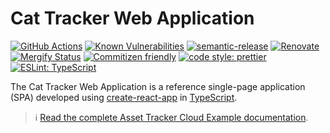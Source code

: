# Cat Tracker Web Application

[![GitHub Actions](https://github.com/NordicSemiconductor/asset-tracker-cloud-app-js/workflows/Test%20and%20Release/badge.svg)](https://github.com/NordicSemiconductor/asset-tracker-cloud-app-js/actions)
[![Known Vulnerabilities](https://snyk.io/test/github/NordicSemiconductor/asset-tracker-cloud-app-js/badge.svg?targetFile=package.json)](https://snyk.io/test/github/NordicSemiconductor/asset-tracker-cloud-app-js?targetFile=package.json)
[![semantic-release](https://img.shields.io/badge/%20%20%F0%9F%93%A6%F0%9F%9A%80-semantic--release-e10079.svg)](https://github.com/semantic-release/semantic-release)
[![Renovate](https://img.shields.io/badge/renovate-enabled-brightgreen.svg)](https://renovatebot.com)
[![Mergify Status](https://img.shields.io/endpoint.svg?url=https://gh.mergify.io/badges/NordicSemiconductor/asset-tracker-cloud-app-js)](https://mergify.io)
[![Commitizen friendly](https://img.shields.io/badge/commitizen-friendly-brightgreen.svg)](http://commitizen.github.io/cz-cli/)
[![code style: prettier](https://img.shields.io/badge/code_style-prettier-ff69b4.svg)](https://github.com/prettier/prettier/)
[![ESLint: TypeScript](https://img.shields.io/badge/ESLint-TypeScript-blue.svg)](https://github.com/typescript-eslint/typescript-eslint)

The Cat Tracker Web Application is a reference single-page application (SPA)
developed using [create-react-app](https://github.com/facebook/create-react-app)
in [TypeScript](https://www.typescriptlang.org/).

> :information_source:
> [Read the complete Asset Tracker Cloud Example documentation](https://nordicsemiconductor.github.io/asset-tracker-cloud-docs/).
